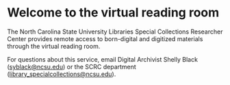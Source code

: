 # Welcome to the virtual reading room

The North Carolina State University Libraries Special Collections Researcher Center provides remote access to born-digital and digitized materials through the virtual reading room.

For questions about this service, email Digital Archivist Shelly Black (syblack@ncsu.edu) or the SCRC department (library_specialcollections@ncsu.edu).